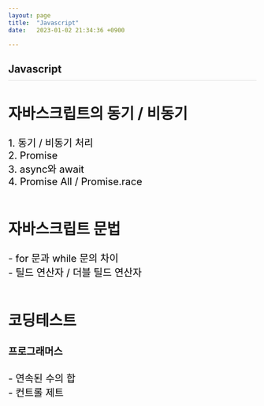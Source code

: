 ```yaml
---
layout: page
title:  "Javascript"
date:   2023-01-02 21:34:36 +0900

---
```



<h2 style="border-bottom:1px solid #dcdcdc; padding-bottom:10px;">Javascript</h2>

<div style='font-size:20px'>
    <h2>자바스크립트의 동기 / 비동기</h2>
    <a href="/javascript/2023/01/08/javascript-01.html">1. 동기 / 비동기 처리</a><br />
    <a href="/javascript/2023/01/15/javascript-02.html">2. Promise</a><br />
    <a href="/javascript/2023/01/22/javascript-03.html">3. async와 await</a><br />
    <a href="/javascript/2023/01/28/javascript-04.html">4. Promise All / Promise.race</a><br />
</div>

<br />
<div style='font-size:20px'>
    <h2>자바스크립트 문법</h2>
    <a href="/javascript/2023/02/19/javascript-05.html"> - for 문과 while 문의 차이</a><br />
    <a href="/javascript/2023/02/19/javascript-06.html"> - 틸드 연산자 / 더블 틸드 연산자</a><br />
</div>

<br />
<div style='font-size:20px'>
    <h2>코딩테스트</h2>
    <h4>프로그래머스</h4>
    <a href="/javascript/2023/03/26/javascript-07.html"> - 연속된 수의 합</a><br />
    <a href="/javascript/2023/03/26/javascript-08.html"> - 컨트롤 제트</a><br />
</div>


<style>
div {
}
a {
    color: #000 !important;
    text-decoration: none;
}
</style>